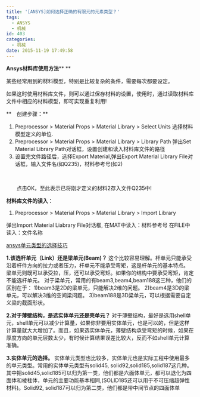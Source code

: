 ```yaml
---
title: '[ANSYS]如何选择正确的有限元的元素类型？'
tags:
  - ANSYS
  - 机械
id: 403
categories:
  - 机械
date: 2015-11-19 17:49:58
---
```


**Ansys材料库使用方法****
**

某些经常用到的材料模型，特别是比较复杂的条件，需要每次都要设定。


如果这时使用材料库文件，则可以通过保存材料的设置，使用时，通过读取材料库文件中相应的材料模型，即可实现重复利用!


**　创建步骤：**

1.  Preprocessor > Material Props > Material Library > Select Units
选择材料模型定义的单位.
2.  Preprocessor > Material Props > Material Library > Library Path
弹出Set Material Library Path对话框，设置创建和读入材料库文件的路径
3.  设置完文件路径后，选择Export Material,弹出Export Material Library File对话框，输入文件名(如Q235)，材料参考号(如2)


 

　　点击OK，至此表示已将刚才定义的材料2存入文件Q235中!

**材料库文件的读入：**


1.  Preprocessor > Material Props > Material Library > Import Library

弹出Import Material Liabrary File对话框,
在MAT中读入：材料参考号
在FILE中读入：文件名称

[ansys单元类型的选择技巧](http://www.lixuecn.com/thread-13856-1-1.html)


**1.该选杆单元（Link）还是梁单元(Beam)？**
这个比较容易理解。杆单元只能承受沿着杆件方向的拉力或者压力，杆单元不能承受弯矩，这是杆单元的基本特点。
梁单元则既可以承受拉，压，还可以承受弯矩。如果你的结构中要承受弯矩，肯定不能选杆单元。
对于梁单元，常用的有beam3,beam4,beam188这三种，他们的区别在于：
1)beam3是2D的梁单元，只能解决2维的问题。
2)beam4是3D的梁单元，可以解决3维的空间梁问题。
3)beam188是3D梁单元，可以根据需要自定义梁的截面形状。


**2.对于薄壁结构，是选实体单元还是壳单元？**
对于薄壁结构，最好是选用shell单元，shell单元可以减少计算量，如果你非要用实体单元，也是可以的，但是这样计算量就大大增加了。而且，如果选实体单元，薄壁结构承受弯矩的时候，如果在厚度方向的单元层数太少，有时候计算结果误差比较大，反而不如shell单元计算准确。


**3.实体单元的选择。**
实体单元类型也比较多，实体单元也是实际工程中使用最多的单元类型。常用的实体单元类型有solid45, solid92,solid185,solid187这几种。
其中把solid45,solid185可以归为第一类，他们都是六面体单元，都可以退化为四面体和棱柱体，单元的主要功能基本相同,(SOLID185还可以用于不可压缩超弹性材料)。Solid92, solid187可以归为第二类，他们都是带中间节点的四面体单